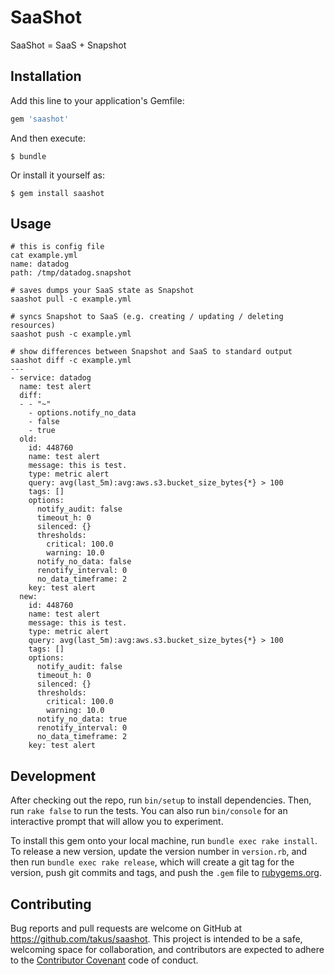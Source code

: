 # SaaShot

SaaShot = SaaS + Snapshot

## Installation

Add this line to your application's Gemfile:

```ruby
gem 'saashot'
```

And then execute:

    $ bundle

Or install it yourself as:

    $ gem install saashot

## Usage

```
# this is config file
cat example.yml
name: datadog
path: /tmp/datadog.snapshot

# saves dumps your SaaS state as Snapshot
saashot pull -c example.yml

# syncs Snapshot to SaaS (e.g. creating / updating / deleting resources)
saashot push -c example.yml

# show differences between Snapshot and SaaS to standard output
saashot diff -c example.yml
---
- service: datadog
  name: test alert
  diff:
  - - "~"
    - options.notify_no_data
    - false
    - true
  old:
    id: 448760
    name: test alert
    message: this is test.
    type: metric alert
    query: avg(last_5m):avg:aws.s3.bucket_size_bytes{*} > 100
    tags: []
    options:
      notify_audit: false
      timeout_h: 0
      silenced: {}
      thresholds:
        critical: 100.0
        warning: 10.0
      notify_no_data: false
      renotify_interval: 0
      no_data_timeframe: 2
    key: test alert
  new:
    id: 448760
    name: test alert
    message: this is test.
    type: metric alert
    query: avg(last_5m):avg:aws.s3.bucket_size_bytes{*} > 100
    tags: []
    options:
      notify_audit: false
      timeout_h: 0
      silenced: {}
      thresholds:
        critical: 100.0
        warning: 10.0
      notify_no_data: true
      renotify_interval: 0
      no_data_timeframe: 2
    key: test alert
```

## Development

After checking out the repo, run `bin/setup` to install dependencies. Then, run `rake false` to run the tests. You can also run `bin/console` for an interactive prompt that will allow you to experiment.

To install this gem onto your local machine, run `bundle exec rake install`. To release a new version, update the version number in `version.rb`, and then run `bundle exec rake release`, which will create a git tag for the version, push git commits and tags, and push the `.gem` file to [rubygems.org](https://rubygems.org).

## Contributing

Bug reports and pull requests are welcome on GitHub at https://github.com/takus/saashot. This project is intended to be a safe, welcoming space for collaboration, and contributors are expected to adhere to the [Contributor Covenant](contributor-covenant.org) code of conduct.

